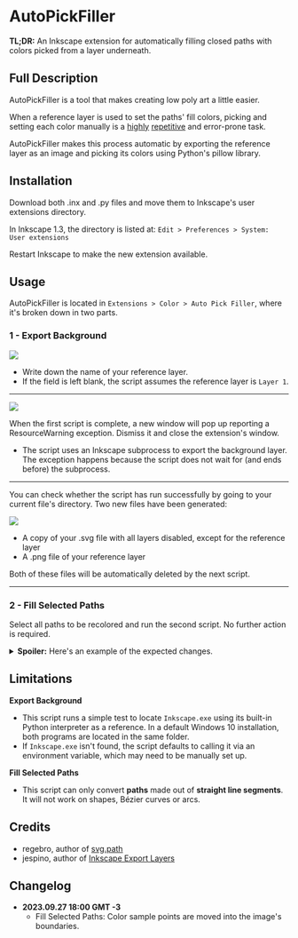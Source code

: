# AutoPickFiller
**TL;DR:** An Inkscape extension for automatically filling closed paths with colors picked from a layer underneath.

## Full Description
AutoPickFiller is a tool that makes creating low poly art a little easier.

When a reference layer is used to set the paths' fill colors, picking and setting each color manually is a [highly](https://www.youtube.com/watch?v=7hcxuwDKo6I) [repetitive](https://www.youtube.com/watch?v=YdqndZ6T3MA) and error-prone task.

AutoPickFiller makes this process automatic by exporting the reference layer as an image and picking its colors using Python's pillow library.

## Installation
Download both .inx and .py files and move them to Inkscape's user extensions directory.

In Inkscape 1.3, the directory is listed at: `Edit > Preferences > System: User extensions`

Restart Inkscape to make the new extension available.

## Usage
AutoPickFiller is located in `Extensions > Color > Auto Pick Filler`, where it's broken down in two parts.

### 1 - Export Background
![](https://github.com/Raiyuuni/autopickfiller/assets/65428607/f0aacc7c-ec5a-4669-a92c-d5d266d533bd)
- Write down the name of your reference layer.
- If the field is left blank, the script assumes the reference layer is `Layer 1`.

---

![](https://github.com/Raiyuuni/autopickfiller/assets/65428607/3f5df713-8d14-4834-ab3e-dc7f74bd4763)

When the first script is complete, a new window will pop up reporting a ResourceWarning exception. Dismiss it and close the extension's window.
- The script uses an Inkscape subprocess to export the background layer. The exception happens because the script does not wait for (and ends before) the subprocess.

---

You can check whether the script has run successfully by going to your current file's directory. Two new files have been generated:

![](https://github.com/Raiyuuni/autopickfiller/assets/65428607/0ef86c3c-b4ee-4534-a7fb-7950e92d071c)
- A copy of your .svg file with all layers disabled, except for the reference layer
- A .png file of your reference layer

Both of these files will be automatically deleted by the next script.

---

### 2 - Fill Selected Paths
Select all paths to be recolored and run the second script. No further action is required.

<details> 
  <summary><b>Spoiler:</b> Here's an example of the expected changes.</summary>
   <img src="https://github.com/Raiyuuni/autopickfiller/assets/65428607/ec014430-3f00-4125-9664-8072c0f780e0"  width="60%" height="60%">
   <img src="https://github.com/Raiyuuni/autopickfiller/assets/65428607/60d683f0-b0ae-4be7-8b29-10014261e441"  width="60%" height="60%">
</details>

## Limitations
**Export Background**
- This script runs a simple test to locate `Inkscape.exe` using its built-in Python interpreter as a reference. In a default Windows 10 installation, both programs are located in the same folder.
- If `Inkscape.exe` isn't found, the script defaults to calling it via an environment variable, which may need to be manually set up.

**Fill Selected Paths**
- This script can only convert **paths** made out of **straight line segments**. It will not work on shapes, Bézier curves or arcs.

## Credits
- regebro, author of [svg.path](https://github.com/regebro/svg.path)
- jespino, author of [Inkscape Export Layers](https://github.com/jespino/inkscape-export-layers)

## Changelog
- **2023.09.27 18:00 GMT -3**
  - Fill Selected Paths: Color sample points are moved into the image's boundaries.
